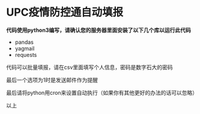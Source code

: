 # UPC疫情防控通自动填报

**代码使用python3编写，请确认您的服务器里面安装了以下几个库以运行此代码**

- pandas
- yagmail
- requests

代码可以批量填报，请在csv里面填写个人信息，密码是数字石大的密码

最后一个选项为1时是发送邮件作为提醒

最后请将python用cron来设置自动执行（如果你有其他更好的办法的话可以忽略）

以上

